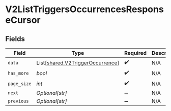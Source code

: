 # V2ListTriggersOccurrencesResponseCursor


## Fields

| Field                                                                          | Type                                                                           | Required                                                                       | Description                                                                    | Example                                                                        |
| ------------------------------------------------------------------------------ | ------------------------------------------------------------------------------ | ------------------------------------------------------------------------------ | ------------------------------------------------------------------------------ | ------------------------------------------------------------------------------ |
| `data`                                                                         | List[[shared.V2TriggerOccurrence](../../models/shared/v2triggeroccurrence.md)] | :heavy_check_mark:                                                             | N/A                                                                            |                                                                                |
| `has_more`                                                                     | *bool*                                                                         | :heavy_check_mark:                                                             | N/A                                                                            | false                                                                          |
| `page_size`                                                                    | *int*                                                                          | :heavy_check_mark:                                                             | N/A                                                                            | 15                                                                             |
| `next`                                                                         | *Optional[str]*                                                                | :heavy_minus_sign:                                                             | N/A                                                                            |                                                                                |
| `previous`                                                                     | *Optional[str]*                                                                | :heavy_minus_sign:                                                             | N/A                                                                            | YXVsdCBhbmQgYSBtYXhpbXVtIG1heF9yZXN1bHRzLol=                                   |